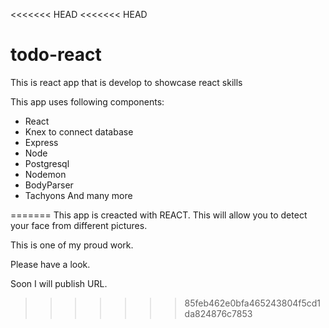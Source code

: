 <<<<<<< HEAD
<<<<<<< HEAD

# todo-react
This is react app that is develop to showcase react skills

This app uses following components:

* React
* Knex to connect database
* Express
* Node
* Postgresql
* Nodemon
* BodyParser
* Tachyons
And many more

=======
This app is creacted with REACT. This will allow you to detect your face from different pictures.

This is one of my proud work. 

Please have a look.

Soon I will publish URL.
>>>>>>> 85feb462e0bfa465243804f5cd1da824876c7853
